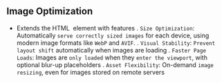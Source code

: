 ## Image Optimization

- Extends the HTML <img> element with features
  . `Size Optimization`: Automatically `serve correctly sized images` for each device, using modern image formats like `WebP` and `AVIF`.
  . `Visual Stability`: `Prevent layout shift` automatically when images are loading
  . `Faster Page Loads`: Images are `only loaded` when they `enter the viewport`, with optional blur-up placeholders
  . `Asset Flexibility`: On-demand `image resizing`, even for images stored on remote servers
